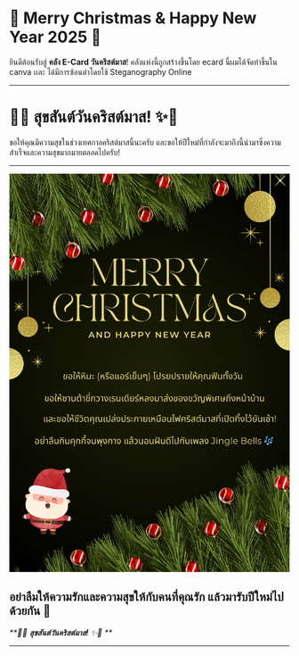 # 🎅  Merry Christmas & Happy New Year 2025  🦌

ยินดีต้อนรับสู่ **คลัง E-Card วันคริสต์มาส**! คลังแห่งนี้ถูกสร้างขึ้นโดย ecard นี้ผมได้จัดทำขึ้นใน canva เเละ ได้มีการซ้อนตำโดยใช้ Steganography Online

---

# 🎅✨ **สุขสันต์วันคริสต์มาส!** ✨🦌

ขอให้คุณมีความสุขในช่วงเทศกาลคริสต์มาสนี้นะครับ และขอให้ปีใหม่ที่กำลังจะมาถึงนี้นำมาซึ่งความสำเร็จและความสุขมากมายตลอดไปครับ!

---

![Christmas eCard](mypicture/download.png)  

อย่าลืมให้ความรักและความสุขให้กับคนที่คุณรัก แล้วมารับปีใหม่ไปด้วยกัน 🎉
---

_**🎄✨ **สุขสันต์วันคริสต์มาส!** ✨🎁  **_

---

